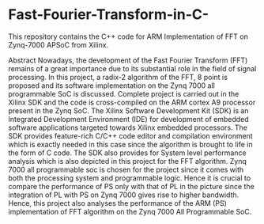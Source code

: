 # Fast-Fourier-Transform-in-C-
This repository contains the C++ code for ARM Implementation of FFT on Zynq-7000 APSoC from Xilinx.

Abstract
Nowadays, the development of the Fast Fourier Transform (FFT) remains of a great importance due to its substantial role in the field of signal processing. 
In this project, a radix-2 algorithm of the FFT, 8 point is proposed and its software implementation on the Zynq 7000 all programmable SoC is discussed. Complete project is carried out in the Xilinx SDK and the code is cross-compiled on the ARM cortex A9 processor present in the Zynq SoC. The Xilinx Software Development Kit (SDK)
is an Integrated Development Environment (IDE) for development of embedded software applications targeted towards Xilinx embedded processors. The SDK provides
feature-rich C/C++ code editor and compilation environment which is exactly needed in this case since the algorithm is brought to life in the form of C code. The SDK
also provides for System level performance analysis which is also depicted in this project for the FFT algorithm. Zynq 7000 all programmable soc is chosen for the 
project since it comes with both the processing system and programmable logic. Hence it is crucial to compare the performance of PS only with that of PL in the picture since the integration of PL with PS on Zynq 7000 gives rise to higher bandwidth. Hence, this project also analyses the performance of the ARM (PS) implementation of FFT algorithm on the Zynq 7000 All Programmable SoC.
